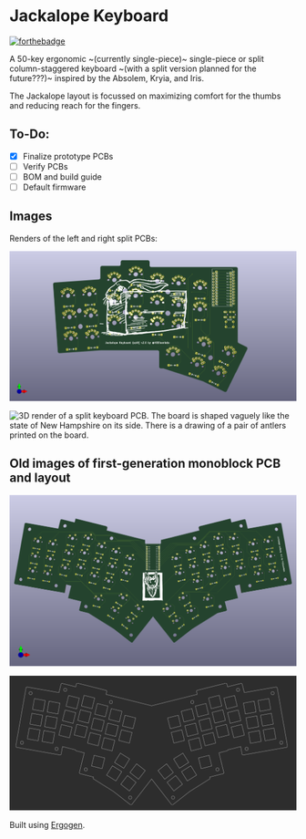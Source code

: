 # Jackalope Keyboard
[![forthebadge](https://forthebadge.com/images/badges/contains-technical-debt.svg)](https://forthebadge.com)

A 50-key ergonomic ~(currently single-piece)~ single-piece or split column-staggered keyboard ~(with a split version planned for the future???)~ inspired by the Absolem, Kryia, and Iris.

The Jackalope layout is focussed on maximizing comfort for the thumbs and reducing reach for the fingers.

## To-Do:
- [x] Finalize prototype PCBs
- [ ] Verify PCBs
- [ ] BOM and build guide
- [ ] Default firmware

## Images
Renders of the left and right split PCBs:

![3D render of a split keyboard PCB. The board is shaped vaguely like the state of Vermont on its side. There is a drawing of a rabbit in a box printed on the board.](images/jackalope_split_v2_0.png)

![3D render of a split keyboard PCB. The board is shaped vaguely like the state of New Hampshire on its side. There is a drawing of a pair of antlers printed on the board.](images/jackalope_split_right_v2_0.png)

## Old images of first-generation monoblock PCB and layout
![3D render of a keyboard pcb. The board is vaguely bat-shaped and has 6 columns of 3 keys plus and inner column of 2 keys above a 5-key thumb cluster on either side of the board, with space for a microcontroller in the center](images/jackalope_unibody.png)

![Image of v0.1 plate with screw holes for a 3d-printed case](images/jackalope_3d_plate.png)

Built using [Ergogen](https://ergogen.xyz/#).
